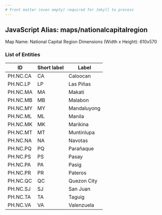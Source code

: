 ```yaml
---
# Front matter (even empty) required for Jekyll to process
---
```


## JavaScript Alias: maps/nationalcapitalregion

Map Name: National Capital Region
Dimensions (Width x Height): 610x570





### List of Entities

ID | Short label | Label
---|---|---|
PH.NC.CA | CA | Caloocan
PH.NC.LP | LP | Las Piñas
PH.NC.MA | MA | Makati
PH.NC.MB | MB | Malabon		
PH.NC.MY | MY | Mandaluyong
PH.NC.ML | ML | Manila
PH.NC.MK | MK | Marikina
PH.NC.MT | MT | Muntinlupa		
PH.NC.NA | NA | Navotas
PH.NC.PQ | PQ | Parañaque
PH.NC.PS | PS | Pasay
PH.NC.PA | PA | Pasig		
PH.NC.PR | PR | Pateros
PH.NC.QC | QC | Quezon City
PH.NC.SJ | SJ | San Juan
PH.NC.TA | TA | Taguig		
PH.NC.VA | VA | Valenzuela